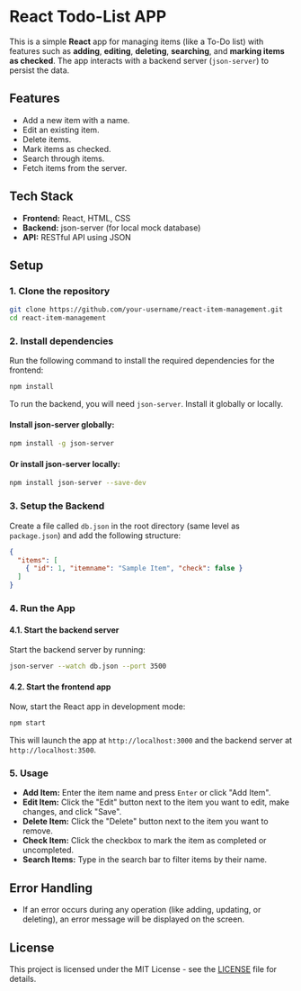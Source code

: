 
# React Todo-List APP

This is a simple **React** app for managing items (like a To-Do list) with features such as **adding**, **editing**, **deleting**, **searching**, and **marking items as checked**. The app interacts with a backend server (`json-server`) to persist the data.

## Features
- Add a new item with a name.
- Edit an existing item.
- Delete items.
- Mark items as checked.
- Search through items.
- Fetch items from the server.

## Tech Stack
- **Frontend:** React, HTML, CSS
- **Backend:** json-server (for local mock database)
- **API:** RESTful API using JSON

## Setup

### 1. Clone the repository

```bash
git clone https://github.com/your-username/react-item-management.git
cd react-item-management
```

### 2. Install dependencies

Run the following command to install the required dependencies for the frontend:

```bash
npm install
```

To run the backend, you will need `json-server`. Install it globally or locally.

#### Install json-server globally:

```bash
npm install -g json-server
```

#### Or install json-server locally:

```bash
npm install json-server --save-dev
```

### 3. Setup the Backend

Create a file called `db.json` in the root directory (same level as `package.json`) and add the following structure:

```json
{
  "items": [
    { "id": 1, "itemname": "Sample Item", "check": false }
  ]
}
```

### 4. Run the App

#### 4.1. Start the backend server

Start the backend server by running:

```bash
json-server --watch db.json --port 3500
```

#### 4.2. Start the frontend app

Now, start the React app in development mode:

```bash
npm start
```

This will launch the app at `http://localhost:3000` and the backend server at `http://localhost:3500`.

### 5. Usage

- **Add Item:** Enter the item name and press `Enter` or click "Add Item".
- **Edit Item:** Click the "Edit" button next to the item you want to edit, make changes, and click "Save".
- **Delete Item:** Click the "Delete" button next to the item you want to remove.
- **Check Item:** Click the checkbox to mark the item as completed or uncompleted.
- **Search Items:** Type in the search bar to filter items by their name.

## Error Handling
- If an error occurs during any operation (like adding, updating, or deleting), an error message will be displayed on the screen.

## License

This project is licensed under the MIT License - see the [LICENSE](LICENSE) file for details.
